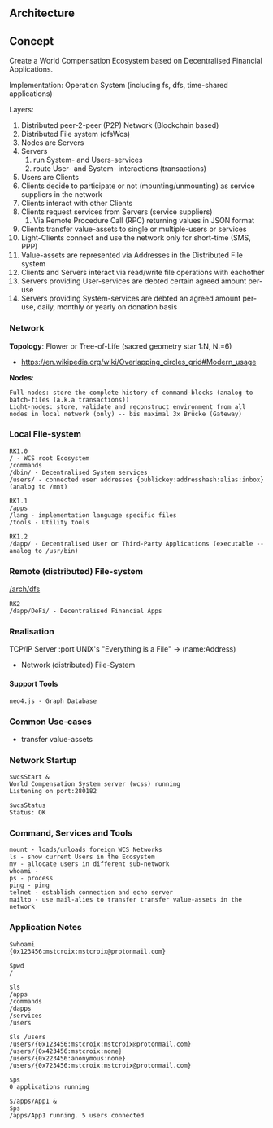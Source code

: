## Architecture

## Concept

Create a World Compensation Ecosystem based on Decentralised Financial Applications.

Implementation: Operation System (including fs, dfs, time-shared applications)

Layers:
1. Distributed peer-2-peer (P2P) Network (Blockchain based)
1. Distributed File system (dfsWcs)
1. Nodes are Servers
1. Servers
   1. run System- and Users-services
   1. route User- and System- interactions (transactions)
1. Users are Clients
1. Clients decide to participate or not (mounting/unmounting) as service suppliers in the network
1. Clients interact with other Clients
1. Clients request services from Servers (service suppliers)
   1. Via Remote Procedure Call (RPC) returning values in JSON format
1. Clients transfer value-assets to single or multiple-users or services
1. Light-Clients connect and use the network only for short-time (SMS, PPP)
1. Value-assets are represented via Addresses in the Distributed File system
1. Clients and Servers interact via read/write file operations with eachother
1. Servers providing User-services are debted certain agreed amount per-use
1. Servers providing System-services are debted an agreed amount per-use, daily, monthly or yearly on donation basis


### Network

__Topology__: Flower or Tree-of-Life (sacred geometry star 1:N, N:=6)
* https://en.wikipedia.org/wiki/Overlapping_circles_grid#Modern_usage

__Nodes__:

```
Full-nodes: store the complete history of command-blocks (analog to batch-files (a.k.a transactions))
Light-nodes: store, validate and reconstruct environment from all nodes in local network (only) -- bis maximal 3x Brücke (Gateway)
```
### Local File-system

```
RK1.0
/ - WCS root Ecosystem
/commands
/dbin/ - Decentralised System services
/users/ - connected user addresses {publickey:addresshash:alias:inbox} (analog to /mnt)

RK1.1
/apps
/lang - implementation language specific files
/tools - Utility tools

RK1.2
/dapp/ - Decentralised User or Third-Party Applications (executable -- analog to /usr/bin)

```

### Remote (distributed) File-system

[/arch/dfs](dfs)

```
RK2
/dapp/DeFi/ - Decentralised Financial Apps

```

### Realisation

TCP/IP Server
 :port
UNIX's "Everything is a File" -> (name:Address)
 - Network (distributed) File-System

#### Support Tools
```
neo4.js - Graph Database
```

### Common Use-cases

* transfer value-assets

### Network Startup

```
$wcsStart &
World Compensation System server (wcss) running
Listening on port:280182

$wcsStatus
Status: OK
```

### Command, Services and Tools
```
mount - loads/unloads foreign WCS Networks
ls - show current Users in the Ecosystem
mv - allocate users in different sub-network
whoami -
ps - process
ping - ping
telnet - establish connection and echo server
mailto - use mail-alies to transfer transfer value-assets in the network
```

### Application Notes
```
$whoami
{0x123456:mstcroix:mstcroix@protonmail.com}

$pwd
/

$ls
/apps
/commands
/dapps
/services
/users

$ls /users
/users/{0x123456:mstcroix:mstcroix@protonmail.com}
/users/{0x423456:mstcroix:none}
/users/{0x223456:anonymous:none}
/users/{0x723456:mstcroix:mstcroix@protonmail.com}

$ps
0 applications running

$/apps/App1 &
$ps
/apps/App1 running. 5 users connected
```
